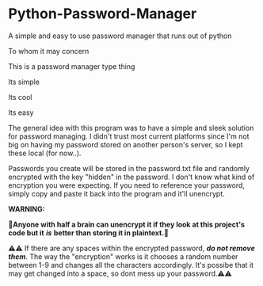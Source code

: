 # Python-Password-Manager
A simple and easy to use password manager that runs out of python

To whom it may concern

This is a password manager type thing


Its simple

Its cool

Its easy

The general idea with this program was to have a simple and sleek solution for password managing. I didn't trust most current platforms since I'm not big on having my password stored on another person's server, so I kept these local (for now..).

Passwords you create will be stored in the password.txt file and randomly encrypted with the key "hidden" in the password. I don't know what kind of encryption you were expecting. If you need to reference your password, simply copy and paste it back into the program and it'll unencrypt. 

**WARNING:**

**🛑Anyone with half a brain can unencrypt it if they look at this project's code but it** ***is*** **better than storing it in plaintext.🛑**


⚠⚠
If there are any spaces within the encrypted password, ***do not remove them***. The way the "encryption" works is it chooses a random number between 1-9 and changes
all the characters accordingly. It's possibe that it may get changed into a space, so dont mess up your password.⚠⚠
